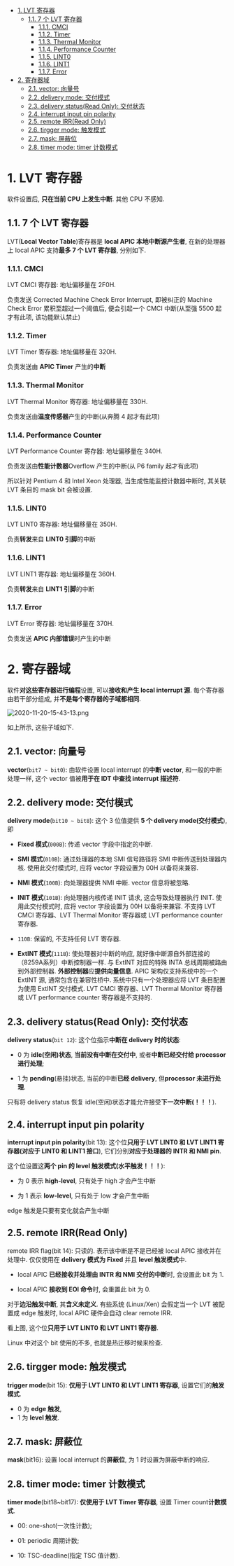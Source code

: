 <!-- @import "[TOC]" {cmd="toc" depthFrom=1 depthTo=6 orderedList=false} -->

<!-- code_chunk_output -->

- [1. LVT 寄存器](#1-lvt-寄存器)
  - [1.1. 7 个 LVT 寄存器](#11-7-个-lvt-寄存器)
    - [1.1.1. CMCI](#111-cmci)
    - [1.1.2. Timer](#112-timer)
    - [1.1.3. Thermal Monitor](#113-thermal-monitor)
    - [1.1.4. Performance Counter](#114-performance-counter)
    - [1.1.5. LINT0](#115-lint0)
    - [1.1.6. LINT1](#116-lint1)
    - [1.1.7. Error](#117-error)
- [2. 寄存器域](#2-寄存器域)
  - [2.1. vector: 向量号](#21-vector-向量号)
  - [2.2. delivery mode: 交付模式](#22-delivery-mode-交付模式)
  - [2.3. delivery status(Read Only): 交付状态](#23-delivery-statusread-only-交付状态)
  - [2.4. interrupt input pin polarity](#24-interrupt-input-pin-polarity)
  - [2.5. remote IRR(Read Only)](#25-remote-irrread-only)
  - [2.6. tirgger mode: 触发模式](#26-tirgger-mode-触发模式)
  - [2.7. mask: 屏蔽位](#27-mask-屏蔽位)
  - [2.8. timer mode: timer 计数模式](#28-timer-mode-timer-计数模式)

<!-- /code_chunk_output -->
# 1. LVT 寄存器

软件设置后, **只在当前 CPU 上发生中断**. 其他 CPU 不感知.

## 1.1. 7 个 LVT 寄存器

LVT(**Local Vector Table**)寄存器是 **local APIC 本地中断源产生者**, 在新的处理器上 local APIC 支持**最多 7 个 LVT 寄存器**, 分别如下.

### 1.1.1. CMCI

LVT CMCI 寄存器: 地址偏移量在 2F0H.

负责发送 Corrected Machine Check Error Interrupt, 即被纠正的 Machine Check Error 累积至超过一个阈值后, 便会引起一个 CMCI 中断(从至强 5500 起才有此项, 该功能默认禁止)

### 1.1.2. Timer

LVT Timer 寄存器: 地址偏移量在 320H.

负责发送由 **APIC Timer** 产生的**中断**

### 1.1.3. Thermal Monitor

LVT Thermal Monitor 寄存器: 地址偏移量在 330H.

负责发送由**温度传感器**产生的中断(从奔腾 4 起才有此项)

### 1.1.4. Performance Counter

LVT Performance Counter 寄存器: 地址偏移量在 340H.

负责发送由**性能计数器**Overflow 产生的中断(从 P6 family 起才有此项)

所以针对 Pentium 4 和 Intel Xeon 处理器, 当生成性能监控计数器中断时, 其关联 LVT 条目的 mask bit 会被设置.

### 1.1.5. LINT0

LVT LINT0 寄存器: 地址偏移量在 350H.

负责**转发**来自 **LINT0 引脚**的中断

### 1.1.6. LINT1

LVT LINT1 寄存器: 地址偏移量在 360H.

负责**转发**来自 **LINT1 引脚**的中断

### 1.1.7. Error

LVT Error 寄存器: 地址偏移量在 370H.

负责发送 **APIC 内部错误**时产生的中断

# 2. 寄存器域

软件**对这些寄存器进行编程**设置, 可以**接收和产生 local interrupt 源**. 每个寄存器由若干部分组成, 并**不是每个寄存器的子域都相同**.

![2020-11-20-15-43-13.png](./images/2020-11-20-15-43-13.png)

如上所示, 这些子域如下.

## 2.1. vector: 向量号

**vector**(`bit7 ~ bit0`): 由软件设置 local interrupt 的**中断 vector**, 和一般的中断处理一样, 这个 vector 值被**用于在 IDT 中查找 interrupt 描述符**.

## 2.2. delivery mode: 交付模式

**delivery mode**(`bit10 ~ bit8`): 这个 3 位值提供 **5 个 delivery mode(交付模式**), 即

* **Fixed 模式**(`000B`): 传递 vector 字段中指定的中断.

* **SMI 模式**(`010B`): 通过处理器的本地 SMI 信号路径将 SMI 中断传送到处理器内核. 使用此交付模式时, 应将 vector 字段设置为 00H 以备将来兼容.

* **NMI 模式**(`100B`): 向处理器提供 NMI 中断. vector 信息将被忽略.

* **INIT 模式**(`101B`): 向处理器内核传递 INIT 请求, 这会导致处理器执行 INIT. 使用此交付模式时, 应将 vector 字段设置为 00H 以备将来兼容. 不支持 LVT CMCI 寄存器、LVT Thermal Monitor 寄存器或 LVT performance counter 寄存器.

* `110B`: 保留的, 不支持任何 LVT 寄存器.

* **ExtINT 模式**(`111B`): 使处理器对中断的响应, 就好像中断源自外部连接的（8259A系列）中断控制器一样. 与 ExtINT 对应的特殊 INTA 总线周期被路由到外部控制器. **外部控制器**应**提供向量信息**. APIC 架构仅支持系统中的一个 ExtINT 源, 通常包含在兼容性桥中. 系统中只有一个处理器应将 LVT 条目配置为使用 ExtINT 交付模式. LVT CMCI 寄存器、LVT Thermal Monitor 寄存器或 LVT performance counter 寄存器是不支持的.

## 2.3. delivery status(Read Only): 交付状态

**delivery status**(`bit 12`): 这个位指示**中断在 delivery 时的状态**:

- 0 为 **idle(空闲)状态**, **当前没有中断在交付中**, 或者**中断已经交付给 processor 进行处理**;

- 1 为 **pending**(悬挂)状态, 当前的中断**已经 delivery**, 但**processor 未进行处理**.

只有将 delivery status 恢复 idle(空闲)状态才能允许接受**下一次中断(！！！**).

## 2.4. interrupt input pin polarity

**interrupt input pin polarity**(bit 13): 这个位**只用于 LVT LINT0 和 LVT LINT1 寄存器(对应于 LINT0 和 LINT1 接口**), 它们分别**对应于处理器的 INTR 和 NMI pin**.

这个位设置这**两个 pin 的 level 触发模式(水平触发！！！**):

* 为 0 表示 **high\-level**, 只有处于 high 才会产生中断

* 为 1 表示 **low\-level**, 只有处于 low 才会产生中断

edge 触发是只要有变化就会产生中断

## 2.5. remote IRR(Read Only)

remote IRR flag(bit 14): 只读的. 表示该中断是不是已经被 local APIC 接收并在处理中. 仅仅使用在 **delivery 模式为 Fixed** 并且 **level 触发模式**中.

* local APIC **已经接收并处理由 INTR 和 NMI 交付的中断**时, 会设置此 bit 为 1.

* local APIC **接收到 EOI 命令**时, 会重置此 bit 为 0.

对于**边沿触发中断**, 其**含义未定义**. 有些系统 (Linux/Xen) 会假定当一个 LVT 被配置成 edge 触发时, local APIC 硬件会自动 clear remote IRR.

看上图, 这个位**只用于 LVT LINT0 和 LVT LINT1 寄存器**.

Linux 中对这个 bit 使用的不多, 也就是热迁移时候来检查.

## 2.6. tirgger mode: 触发模式

**trigger mode**(bit 15): **仅用于 LVT LINT0 和 LVT LINT1 寄存器**, 设置它们的**触发模式**.

- 0 为 **edge 触发**,
- 1 为 **level 触发**.

## 2.7. mask: 屏蔽位

**mask**(bit16): 设置 local interrupt 的**屏蔽位**, 为 1 时设置为屏蔽中断的响应.

## 2.8. timer mode: timer 计数模式

**timer mode**(bit18~bit17): **仅使用于 LVT Timer 寄存器**, 设置 Timer count**计数模式**.

* 00: one-shot(一次性计数);

* 01: periodic 周期计数;

* 10: TSC-deadline(指定 TSC 值计数).
